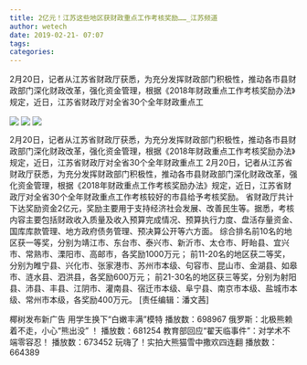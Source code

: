 ```yaml
---
title: 2亿元！江苏这些地区获财政重点工作考核奖励……_江苏频道
author: wetech
date: 2019-02-21- 07:07
tags: 
categories: 
---
```

2月20日，记者从江苏省财政厅获悉，为充分发挥财政部门积极性，推动各市县财政部门深化财政改革，强化资金管理，根据《2018年财政重点工作考核奖励办法》规定，近日，江苏省财政厅对全省30个全年财政重点工
<!-- more -->
                
<img align="center" border="0" src="http://p2.ifengimg.com/a/2019_08/c77e197ecbf7104_size46_w640_h473.jpg" />
                
<img align="center" border="0" src="http://p0.ifengimg.com/a/2019_08/a1f5e0783403a54_size123_w640_h410.jpg" />
                
<img align="center" border="0" src="http://p2.ifengimg.com/a/2016/0810/204c433878d5cf9size1_w16_h16.png" />
            
2月20日，记者从江苏省财政厅获悉，为充分发挥财政部门积极性，推动各市县财政部门深化财政改革，强化资金管理，根据《2018年财政重点工作考核奖励办法》规定，近日，江苏省财政厅对全省30个全年财政重点工
2月20日，记者从江苏省财政厅获悉，为充分发挥财政部门积极性，推动各市县财政部门深化财政改革，强化资金管理，根据《2018年财政重点工作考核奖励办法》规定，近日，江苏省财政厅对全省30个全年财政重点工作考核较好的市县给予考核奖励。
省财政厅共计下达奖励资金2亿元，奖励主要用于支持经济社会发展、改善民生等。据悉，考核内容主要包括财政收入质量及收入预算完成情况、预算执行力度、盘活存量资金、国库库款管理、地方政府债务管理、预决算公开等六方面。
综合排名前10名的地区获一等奖，分别为靖江市、东台市、泰兴市、新沂市、太仓市、盱眙县、宜兴市、常熟市、溧阳市、高邮市，各奖励1000万元；
前11-20名的地区获二等奖，分别为睢宁县、兴化市、张家港市、苏州市本级、句容市、昆山市、金湖县、如皋市、涟水县、泗洪县，各奖励600万元；
前21-30名的地区获三等奖，分别为射阳县、沛县、丰县、江阴市、灌南县、宿迁市本级、阜宁县、南京市本级、盐城市本级、常州市本级，各奖励400万元。
[责任编辑：潘文茜]
            
椰树发布新广告 用学生换下“白嫩丰满”模特
播放数：698967
俄罗斯：北极熊赖着不走，小心“熊出没” ！
播放数：681254
教育部回应“翟天临事件”：对学术不端零容忍！
播放数：673452
玩嗨了！实拍大熊猫雪中撒欢四连翻
播放数：664389
